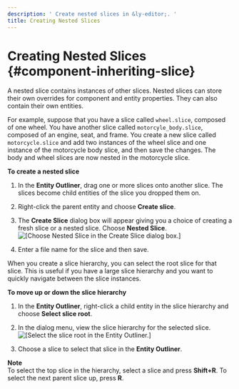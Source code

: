 ```yaml
---
description: ' Create nested slices in &ly-editor;. '
title: Creating Nested Slices
---
```

# Creating Nested Slices {#component-inheriting-slice}

A nested slice contains instances of other slices\. Nested slices can store their own overrides for component and entity properties\. They can also contain their own entities\. 

For example, suppose that you have a slice called `wheel.slice`, composed of one wheel\. You have another slice called `motorcyle_body.slice`, composed of an engine, seat, and frame\. You create a new slice called `motorcycle.slice` and add two instances of the wheel slice and one instance of the motorcycle body slice, and then save the changes\. The body and wheel slices are now nested in the motorcycle slice\.

**To create a nested slice**

1. In the **Entity Outliner**, drag one or more slices onto another slice\. The slices become child entities of the slice you dropped them on\.

1. Right\-click the parent entity and choose **Create slice**\.

1. The **Create Slice** dialog box will appear giving you a choice of creating a fresh slice or a nested slice\. Choose **Nested Slice**\.  
![\[Choose Nested Slice in the Create Slice dialog box.\]](/images/userguide/component/create-slice-fresh-or-nested.png)

1. Enter a file name for the slice and then save\.

When you create a slice hierarchy, you can select the root slice for that slice\. This is useful if you have a large slice hierarchy and you want to quickly navigate between the slice instances\.

**To move up or down the slice hierarchy**

1. In the **Entity Outliner**, right\-click a child entity in the slice hierarchy and choose **Select slice root**\.

1. In the dialog menu, view the slice hierarchy for the selected slice\.  
![\[Select the slice root in the Entity Outliner.\]](/images/userguide/component/entity-outliner-select-slice-root.png)

1. Choose a slice to select that slice in the **Entity Outliner**\.

**Note**  
To select the top slice in the hierarchy, select a slice and press **Shift\+R**\.
To select the next parent slice up, press **R**\.
